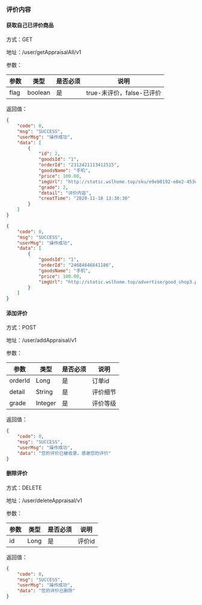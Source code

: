### 评价内容
#### 获取自己已评价商品
方式：GET

地址：/user/getAppraisalAll/v1

参数：

|参数|类型|是否必须|说明|
|---|---|---|---|
|flag|boolean|是|true-未评价，false-已评价|

返回值：
```json
{
    "code": 0,
    "msg": "SUCCESS",
    "userMsg": "操作成功",
    "data": [
        {
            "id": 2,
            "goodsId": "1",
            "orderId": "2312421113412515",
            "goodsName": "手机",
            "price": 100.00,
            "imgUrl": "http://static.wslhome.top/sku/e9eb0192-e8e2-453e-810e-3feddc456df8.jpg",
            "grade": 2,
            "detail": "评价内容",
            "creatTime": "2020-11-18 13:38:30"
        }
    ]
}
```
```json
{
    "code": 0,
    "msg": "SUCCESS",
    "userMsg": "操作成功",
    "data": [
        {
            "goodsId": "1",
            "orderId": "24684646841186",
            "goodsName": "手机",
            "price": 100.00,
            "imgUrl": "http://static.wslhome.top/advertise/good_shop3.png"
        }
    ]
}
```

#### 添加评价
方式：POST

地址：/user/addAppraisal/v1

参数：

|参数|类型|是否必须|说明|
|---|---|---|---|
|orderId|Long|是|订单id|
|detail|String|是|评价细节|
|grade|Integer|是|评价等级|
返回值：
```json
{
    "code": 0,
    "msg": "SUCCESS",
    "userMsg": "操作成功",
    "data": "您的评价已被收录，感谢您的评价"
}
```

#### 删除评价
方式：DELETE

地址：/user/deleteAppraisal/v1

参数：

|参数|类型|是否必须|说明|
|---|---|---|---|
|id|Long|是|评价id|

返回值：
```json
{
    "code": 0,
    "msg": "SUCCESS",
    "userMsg": "操作成功",
    "data": "您的评价已删除"
}
```